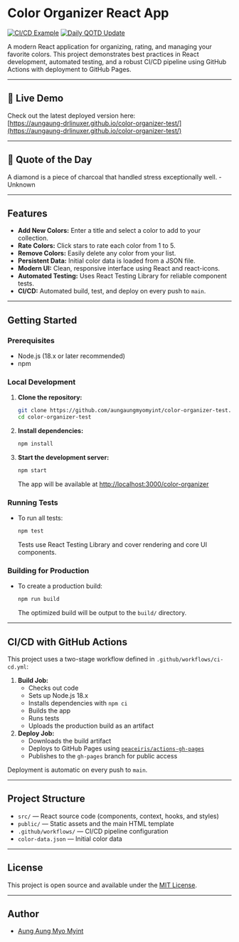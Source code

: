 # Color Organizer React App

[![CI/CD Example](https://github.com/AungAung-Drlinuxer/color-organizer-test/actions/workflows/ci-cd.yml/badge.svg)](https://github.com/AungAung-Drlinuxer/color-organizer-test/actions/workflows/ci-cd.yml) [![Daily QOTD Update](https://github.com/AungAung-Drlinuxer/color-organizer-test/actions/workflows/qotd.yml/badge.svg)](https://github.com/AungAung-Drlinuxer/color-organizer-test/actions/workflows/qotd.yml)

A modern React application for organizing, rating, and managing your favorite colors. This project demonstrates best practices in React development, automated testing, and a robust CI/CD pipeline using GitHub Actions with deployment to GitHub Pages.

---

## 🚀 Live Demo

Check out the latest deployed version here:  
[https://aungaung-drlinuxer.github.io/color-organizer-test/](https://aungaung-drlinuxer.github.io/color-organizer-test/)

---

## 📜 Quote of the Day

<!--START_QUOTE-->
A diamond is a piece of charcoal that handled stress exceptionally well. - Unknown
<!--END_QUOTE-->

---

## Features

- **Add New Colors:** Enter a title and select a color to add to your collection.
- **Rate Colors:** Click stars to rate each color from 1 to 5.
- **Remove Colors:** Easily delete any color from your list.
- **Persistent Data:** Initial color data is loaded from a JSON file.
- **Modern UI:** Clean, responsive interface using React and react-icons.
- **Automated Testing:** Uses React Testing Library for reliable component tests.
- **CI/CD:** Automated build, test, and deploy on every push to `main`.

---

## Getting Started

### Prerequisites

- Node.js (18.x or later recommended)
- npm

### Local Development

1. **Clone the repository:**

    ```bash
    git clone https://github.com/aungaungmyomyint/color-organizer-test.git
    cd color-organizer-test
    ```

2. **Install dependencies:**

    ```bash
    npm install
    ```

3. **Start the development server:**

    ```bash
    npm start
    ```

    The app will be available at [http://localhost:3000/color-organizer](http://localhost:3000/color-organizer)

### Running Tests

- To run all tests:

    ```bash
    npm test
    ```

  Tests use React Testing Library and cover rendering and core UI components.

### Building for Production

- To create a production build:

    ```bash
    npm run build
    ```

  The optimized build will be output to the `build/` directory.

---

## CI/CD with GitHub Actions

This project uses a two-stage workflow defined in `.github/workflows/ci-cd.yml`:

1. **Build Job:**
    - Checks out code
    - Sets up Node.js 18.x
    - Installs dependencies with `npm ci`
    - Builds the app
    - Runs tests
    - Uploads the production build as an artifact
2. **Deploy Job:**
    - Downloads the build artifact
    - Deploys to GitHub Pages using [`peaceiris/actions-gh-pages`](https://github.com/peaceiris/actions-gh-pages)
    - Publishes to the `gh-pages` branch for public access

Deployment is automatic on every push to `main`.

---

## Project Structure

- `src/` — React source code (components, context, hooks, and styles)
- `public/` — Static assets and the main HTML template
- `.github/workflows/` — CI/CD pipeline configuration
- `color-data.json` — Initial color data

---

## License

This project is open source and available under the [MIT License](LICENSE).

---

## Author

- [Aung Aung Myo Myint](https://github.com/aungaungmyomyint)
